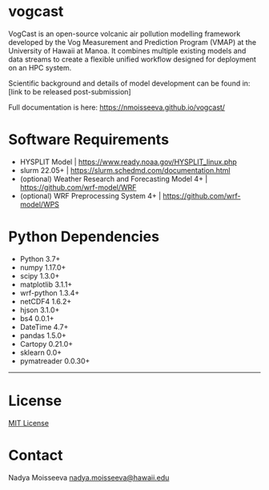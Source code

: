 # vogcast

VogCast is an open-source volcanic air pollution modelling framework developed by the Vog Measurement and Prediction Program (VMAP) at the University of Hawaii at Manoa. It combines multiple existing models and data streams to create a flexible unified workflow designed for deployment on an HPC system. 

Scientific background and details of model development can be found in: [link to be released post-submission]

Full documentation is here: https://nmoisseeva.github.io/vogcast/

# Software Requirements

* HYSPLIT Model | https://www.ready.noaa.gov/HYSPLIT_linux.php
* slurm 22.05+ | https://slurm.schedmd.com/documentation.html
* (optional) Weather Research and Forecasting Model 4+ | https://github.com/wrf-model/WRF
* (optional) WRF Preprocessing System 4+ | https://github.com/wrf-model/WPS


# Python Dependencies

* Python 3.7+
* numpy 1.17.0+
* scipy 1.3.0+
* matplotlib 3.1.1+
* wrf-python 1.3.4+
* netCDF4 1.6.2+
* hjson 3.1.0+
* bs4 0.0.1+
* DateTime 4.7+
* pandas 1.5.0+
* Cartopy 0.21.0+
* sklearn 0.0+
* pymatreader 0.0.30+

-----------------



# License

[MIT License](https://github.com/nmoisseeva/vogcast/LICENSE)

# Contact
Nadya Moisseeva nadya.moisseeva@hawaii.edu

